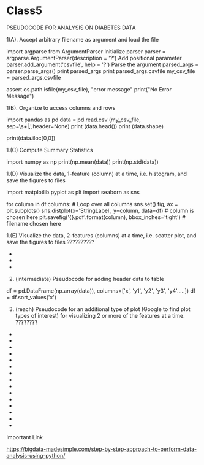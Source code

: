 # Class5

PSEUDOCODE FOR ANALYSIS ON DIABETES DATA

1(A). Accept arbitrary filename as argument and load the file

import argparse from ArgumentParser
Initialize parser
parser = argparse.ArgumentParser(description = '?')
Add positional parameter
parser.add_argument('csvfile', help = '?')
Parse the argument
parsed_args = parser.parse_args()
print parsed_args
print parsed_args.csvfile
my_csv_file = parsed_args.csvfile

assert os.path.isfile(my_csv_file), "error message"
print("No Error Message")

1(B). Organize to access columns and rows

import pandas as pd
data = pd.read.csv (my_csv_file, sep=\s+|,',header=None)
print (data.head())
print (data.shape)

print(data.iloc[0,0])

1.(C) Compute Summary Statistics

import numpy as np
print(np.mean(data))
print(np.std(data))

1.(D) Visualize the data, 1-feature (column) at a time, i.e. histogram, and save the figures to files

import matplotlib.pyplot as plt
import seaborn as sns

for column in df.columns:  # Loop over all columns 
    sns.set()
    fig, ax = plt.subplots()
    sns.distplot(x='StringLabel', y=column, data=df)  # column is chosen here
    plt.savefig('{}.pdf'.format(column), bbox_inches='tight')  # filename chosen here

1.(E) Visualize the data, 2-features (columns) at a time, i.e. scatter plot, and save the figures to files
??????????

*
*
*

2. (intermediate)  Pseudocode for adding header data to table

df = pd.DataFrame(np.array(data)), columns=['x', 'y1', 'y2', 'y3', 'y4'.....])
df = df.sort_values('x')

3. (reach) Pseudocode for an additional type of plot (Google to find plot types of interest) for visualizing 2 or more of the features at a time.
????????

*
*
*
*
*
*
*
*
*
*
*
*
*
*
*








Important Link

https://bigdata-madesimple.com/step-by-step-approach-to-perform-data-analysis-using-python/
